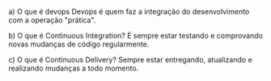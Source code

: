 a) O que é devops
    Devops é quem faz a integração do desenvolvimento com a operação "prática".


b) O que é Continuous Integration?
    É sempre estar testando e comprovando novas mudanças de código regularmente.




c) O que é Continuous Delivery?
    Sempre estar entregando, atualizando e realizando mudanças a todo momento.
